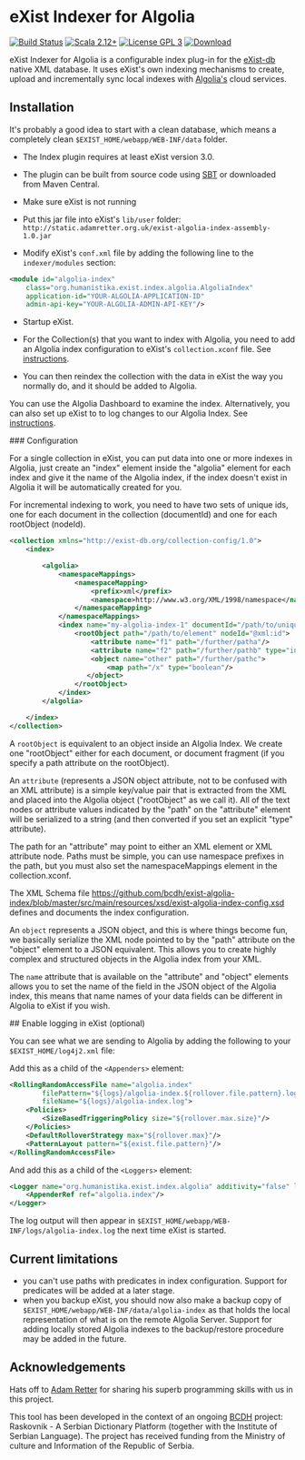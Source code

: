 # еХist Indexer for Algolia
[![Build Status](https://travis-ci.org/bcdh/exist-algolia-index.png?branch=master)](https://travis-ci.org/bcdh/exist-algolia-index) [![Scala 2.12+](https://img.shields.io/badge/scala-2.12+-dc322f.svg)](http://scala-lang.org) [![License GPL 3](https://img.shields.io/badge/license-GPL%203-blue.svg)](https://www.gnu.org/licenses/gpl-3.0.html) [![Download](https://img.shields.io/badge/download-version%201.0-ff69b4.svg)](http://search.maven.org/remotecontent?filepath=org/humanistika/exist/index/algolia/exist-algolia-index/1.0/exist-algolia-index-1.0-assembly.jar)


eXist Indexer for Algolia is a configurable index plug-in for the [eXist-db](https://github.com/eXist-db/exist) native XML database. It uses eXist's own indexing mechanisms to create, upload and incrementally sync local indexes with [Algolia's](http://www.algolia.com) cloud services.



## Installation

It's probably a good idea to start with a clean database, which means a completely clean `$EXIST_HOME/webapp/WEB-INF/data` folder.

* The Index plugin requires at least eXist version 3.0.

* The plugin can be built from source code using [SBT](http://www.scala-sbt.org/) or downloaded from Maven Central.

- Make sure eXist is not running

- Put this jar file into eXist's `lib/user` folder:
`http://static.adamretter.org.uk/exist-algolia-index-assembly-1.0.jar`

- Modify eXist's `conf.xml` file by adding the following line to the `indexer/modules` section:

```xml
<module id="algolia-index"
    class="org.humanistika.exist.index.algolia.AlgoliaIndex"
    application-id="YOUR-ALGOLIA-APPLICATION-ID"
    admin-api-key="YOUR-ALGOLIA-ADMIN-API-KEY"/>
```

- Startup eXist.

- For the Collection(s) that you want to index with Algolia, you need to add an Algolia index configuration to eXist's `collection.xconf` file. See [instructions](#collectionconf).

- You can then reindex the collection with the data in eXist the way you normally do, and it should be added to Algolia. 

You can use the Algolia Dashboard to examine the index. Alternatively, you can also set up eXist to to log changes to our Algolia Index. See [instructions](#logging). 

<a name="collectionconf">
### Configuration
</a>

For a single collection in eXist, you can put data into one or more indexes in Algolia, just create an "index" element inside the "algolia" element for each index and give it the name of the Algolia index, if the index doesn't exist in Algolia it will be automatically created for you.

For incremental indexing to work, you need to have two sets of unique ids, one for each document in the collection (documentId) and one for each rootObject (nodeId). 

```xml
<collection xmlns="http://exist-db.org/collection-config/1.0">
    <index>

        <algolia>
            <namespaceMappings>
                <namespaceMapping>
                    <prefix>xml</prefix>
                    <namespace>http://www.w3.org/XML/1998/namespace</namespace>
                </namespaceMapping>
            </namespaceMappings>
            <index name="my-algolia-index-1" documentId="/path/to/unique-id/@хml:id">
                <rootObject path="/path/to/element" nodeId="@xml:id">
                    <attribute name="f1" path="/further/patha"/>
                    <attribute name="f2" path="/further/pathb" type="integer"/>
                    <object name="other" path="/further/pathc">
                        <map path="/x" type="boolean"/>
                   </object>
                </rootObject>
            </index>
        </algolia>

    </index>
</collection>
```


A `rootObject` is equivalent to an object inside an Algolia Index. We create one "rootObject" either for each document, or document fragment (if you specify a path attribute on the rootObject).

An `attribute` (represents a JSON object attribute, not to be confused with an XML attribute) is a simple key/value pair that is extracted from the XML and placed into the Algolia object ("rootObject" as we call it). All of the text nodes or attribute values indicated by the "path" on the "attribute" element will be serialized to a string (and then converted if you set an explicit "type" attribute).

The path for an "attribute" may point to either an XML element or XML attribute node. Paths must be simple, you can use namespace prefixes in the path, but you must also set the namespaceMappings element in the collection.xconf.

The XML Schema file https://github.com/bcdh/exist-algolia-index/blob/master/src/main/resources/xsd/exist-algolia-index-config.xsd defines and documents the index configuration.

An `object` represents a JSON object, and this is where things become fun, we basically serialize the XML node pointed to by the "path" attribute on the "object" element to a JSON equivalent. This allows you to create highly complex and structured objects in the Algolia index from your XML.

The `name` attribute that is available on the "attribute" and "object" elements allows you to set the name of the field in the JSON object of the Algolia index, this means that name names of your data fields can be different in Algolia to eXist if you wish.

<a name="logging">
## Enable logging in eXist (optional)
</a>

You can see what we are sending to Algolia by adding the following to your `$EXIST_HOME/log4j2.xml` file:

Add this as a child of the `<Appenders>` element:

```xml
<RollingRandomAccessFile name="algolia.index"
        filePattern="${logs}/algolia-index.${rollover.file.pattern}.log.gz"
        fileName="${logs}/algolia-index.log">
    <Policies>
        <SizeBasedTriggeringPolicy size="${rollover.max.size}"/>
    </Policies>
    <DefaultRolloverStrategy max="${rollover.max}"/>
    <PatternLayout pattern="${exist.file.pattern}"/>
</RollingRandomAccessFile>
```

And add this as a child of the `<Loggers>` element:

```	xml
<Logger name="org.humanistika.exist.index.algolia" additivity="false" level="trace">
    <AppenderRef ref="algolia.index"/>
</Logger>
```

The log output will then appear in
`$EXIST_HOME/webapp/WEB-INF/logs/algolia-index.log` the next time eXist is started.

## Current limitations

- you can't use paths with predicates in index configuration. Support for predicates will be added at a later stage.
- when you backup eXist, you should now also
make a backup copy of `$EXIST_HOME/webapp/WEB-INF/data/algolia-index` as that holds the local representation of what is on the remote Algolia Server. Support for adding locally stored Algolia indexes to the backup/restore procedure may be added in the future.

## Acknowledgements

Hats off to [Adam Retter](https://github.com/adamretter) for sharing his superb programming skills with us in this project.

This tool has been developed in the context of an ongoing [BCDH](http://www.humanistika.org) project: Raskovnik - A Serbian Dictionary Platform (together with the Institute of Serbian Language). The project has received funding from the Ministry of culture and Information of the Republic of Serbia.

 
